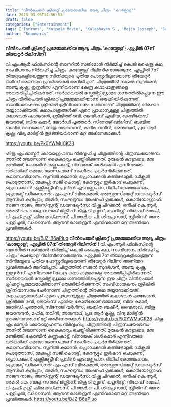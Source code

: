 ```yaml
---
title: "വീൽചെയർ ക്രിക്കറ്റ് പ്രമേയമാക്കിയ ആദ്യ ചിത്രം 'കായ്പോള'"
date: 2023-03-03T14:56:53
draft: false
categories: ["Entertainment"]
tags: ['Indrans', 'Kaipola Movie', 'Kalabhavan S', 'Mejjo Josseph', 'Sajal', 'Shobin K']
author: "Beaumaris"
---
```


<strong>വീൽചെയർ ക്രിക്കറ്റ് പ്രമേയമാക്കിയ ആദ്യ ചിത്രം 'കായ്പോള'; ഏപ്രിൽ 07ന് തിയേറ്റർ റിലീസിന് !</strong>

വി.എം.ആർ ഫിലിംസിൻ്റെ ബാനറിൽ സജിമോൻ നിർമ്മിച്ച് കെ.ജി ഷൈജു കഥ, സംവിധാനം നിർവഹിച്ച ചിത്രം 'കായ്പോള' റിലീസിനൊരുങ്ങുന്നു. ഏപ്രിൽ 7ന് തിയറ്ററുകളിലെത്തുന്ന സിനിമയുടെ പുതിയ പോസ്റ്ററിലൂടെയാണ് തീയേറ്റർ റിലീസ് അണിയറ പ്രവർത്തകർ അറിയിച്ചത്. ചിത്രത്തിൽ സജൽ സുദർശൻ, അഞ്ചു കൃഷ്ണ, ഇന്ദ്രൻസ് എന്നിവരാണ് കേന്ദ്ര കഥാപാത്രങ്ങളെ അവതരിപ്പിച്ചിരിക്കുന്നത്. സർവൈവൽ സ്പോർട്സ് ഡ്രാമാ ഗണത്തിൽപ്പെടുന്ന ഈ ചിത്രം വീൽചെയർ ക്രിക്കറ്റ് പ്രമേയമാക്കിയാണ് ഒരുക്കിയിരിക്കുന്നത്. സംവിധായകനും ശ്രീകിൽ ശ്രീനിവാസനും ചേർന്നാണ് ചിത്രത്തിന്റെ തിരക്കഥ തയ്യാറാക്കിയത്. കഥാപാത്രങ്ങൾക്ക് ഏറെ പ്രാധാന്യമുള്ള ചിത്രത്തിൽ കലാഭവൻ ഷാജോൺ, ശ്രീജിത്ത് രവി, ജെയിംസ് ഏലിയ, കോഴിക്കോട് ജയരാജ്, ബിനു കുമാർ, ജോർഡി പൂഞ്ഞാർ, സിനോജ് വർഗീസ്, ബബിത ബഷീർ, വൈശാഖ്, ബിജു ജയാനന്ദൻ, മഹിമ, നവീൻ, അനുനാഥ്, പ്രഭ ആർ കൃഷ്ണ, വിദ്യ മാർട്ടിൻ തുടങ്ങിയവരാണ് മറ്റ് അഭിനേതാക്കൾ.

https://youtu.be/Pk0YWMuCK28

ഷിജു എം ഭാസ്കർ ഛായാഗ്രഹണം നിർവ്വഹിച്ച ചിത്രത്തിന്റെ ചിത്രസംയോജനം അനിൽ ബോസാണ് കൈകാര്യം ചെയ്തിരിക്കുന്നത്. മുരുകൻ കാട്ടാക്കട, മനു മഞ്ജിത്ത്, ഷോബിൻ കണ്ണംകാട്ട്, വിനായക് ശശികുമാർ എന്നിവരുടെ വരികൾക്ക് മെജോ ജോസഫാണ് സംഗീതം പകർന്നിരിക്കുന്നത്. കലാസംവിധാനം: സുനിൽ കുമാരൻ, പ്രൊഡക്ഷൻ കൺട്രോളർ: ഡിക്സൻ പൊടുത്താസ്, മേക്കപ്പ്: സജി കൊരട്ടി, കോസ്റ്റ്യൂം: ഇർഷാദ് ചെറുകുന്ന്, പ്രൊഡക്ഷൻ എക്സിക്യൂട്ടീവ്: പ്രവീൺ എടവണ്ണപാറ,‌ ദിലീപ് കോതമംഗലം, പ്രൊജക്ട് ഡിസൈനർ: എം.എസ് ബിനുകുമാർ, അസ്സോസിയേറ്റ് ഡയറക്ടർസ്: ആസിഫ് കുറ്റിപ്പുറം, അമീർ, സംഘട്ടനം: അഷ്റഫ് ഗുരുക്കൾ, കൊറിയോഗ്രാഫി: സജന നാജം, അസിസ്റ്റന്റ് ഡയറക്ടേർസ്: വിഷ്ണു ചിറക്കൽ, രനീഷ് കെ.ആർ, അമൽ കെ ബാലു, സൗണ്ട് മിക്സിംങ്: ജിജു ടി ബ്രൂസ്, കളറിസ്റ്റ്: നികേഷ് രമേഷ്, വിഎഫ്എക്സ്: ഷിനു മഡ്ഹൗസ്, പി.ആർ.ഒ: പി. ശിവപ്രസാദ്, സ്റ്റിൽസ്: അനു പള്ളിച്ചൽ, ഡിസൈൻ: ആനന്ദ് രാജേന്ദ്രൻ എന്നിവരാണ് മറ്റ് അണിയറ പ്രവർത്തകർ.

https://youtu.be/BJZ-B6aPIuo
**വീൽചെയർ ക്രിക്കറ്റ് പ്രമേയമാക്കിയ ആദ്യ ചിത്രം 'കായ്പോള'; ഏപ്രിൽ 07ന് തിയേറ്റർ റിലീസിന് !** വി.എം.ആർ ഫിലിംസിൻ്റെ ബാനറിൽ സജിമോൻ നിർമ്മിച്ച് കെ.ജി ഷൈജു കഥ, സംവിധാനം നിർവഹിച്ച ചിത്രം 'കായ്പോള' റിലീസിനൊരുങ്ങുന്നു. ഏപ്രിൽ 7ന് തിയറ്ററുകളിലെത്തുന്ന സിനിമയുടെ പുതിയ പോസ്റ്ററിലൂടെയാണ് തീയേറ്റർ റിലീസ് അണിയറ പ്രവർത്തകർ അറിയിച്ചത്. ചിത്രത്തിൽ സജൽ സുദർശൻ, അഞ്ചു കൃഷ്ണ, ഇന്ദ്രൻസ് എന്നിവരാണ് കേന്ദ്ര കഥാപാത്രങ്ങളെ അവതരിപ്പിച്ചിരിക്കുന്നത്. സർവൈവൽ സ്പോർട്സ് ഡ്രാമാ ഗണത്തിൽപ്പെടുന്ന ഈ ചിത്രം വീൽചെയർ ക്രിക്കറ്റ് പ്രമേയമാക്കിയാണ് ഒരുക്കിയിരിക്കുന്നത്. സംവിധായകനും ശ്രീകിൽ ശ്രീനിവാസനും ചേർന്നാണ് ചിത്രത്തിന്റെ തിരക്കഥ തയ്യാറാക്കിയത്. കഥാപാത്രങ്ങൾക്ക് ഏറെ പ്രാധാന്യമുള്ള ചിത്രത്തിൽ കലാഭവൻ ഷാജോൺ, ശ്രീജിത്ത് രവി, ജെയിംസ് ഏലിയ, കോഴിക്കോട് ജയരാജ്, ബിനു കുമാർ, ജോർഡി പൂഞ്ഞാർ, സിനോജ് വർഗീസ്, ബബിത ബഷീർ, വൈശാഖ്, ബിജു ജയാനന്ദൻ, മഹിമ, നവീൻ, അനുനാഥ്, പ്രഭ ആർ കൃഷ്ണ, വിദ്യ മാർട്ടിൻ തുടങ്ങിയവരാണ് മറ്റ് അഭിനേതാക്കൾ. https://youtu.be/Pk0YWMuCK28 ഷിജു എം ഭാസ്കർ ഛായാഗ്രഹണം നിർവ്വഹിച്ച ചിത്രത്തിന്റെ ചിത്രസംയോജനം അനിൽ ബോസാണ് കൈകാര്യം ചെയ്തിരിക്കുന്നത്. മുരുകൻ കാട്ടാക്കട, മനു മഞ്ജിത്ത്, ഷോബിൻ കണ്ണംകാട്ട്, വിനായക് ശശികുമാർ എന്നിവരുടെ വരികൾക്ക് മെജോ ജോസഫാണ് സംഗീതം പകർന്നിരിക്കുന്നത്. കലാസംവിധാനം: സുനിൽ കുമാരൻ, പ്രൊഡക്ഷൻ കൺട്രോളർ: ഡിക്സൻ പൊടുത്താസ്, മേക്കപ്പ്: സജി കൊരട്ടി, കോസ്റ്റ്യൂം: ഇർഷാദ് ചെറുകുന്ന്, പ്രൊഡക്ഷൻ എക്സിക്യൂട്ടീവ്: പ്രവീൺ എടവണ്ണപാറ,‌ ദിലീപ് കോതമംഗലം, പ്രൊജക്ട് ഡിസൈനർ: എം.എസ് ബിനുകുമാർ, അസ്സോസിയേറ്റ് ഡയറക്ടർസ്: ആസിഫ് കുറ്റിപ്പുറം, അമീർ, സംഘട്ടനം: അഷ്റഫ് ഗുരുക്കൾ, കൊറിയോഗ്രാഫി: സജന നാജം, അസിസ്റ്റന്റ് ഡയറക്ടേർസ്: വിഷ്ണു ചിറക്കൽ, രനീഷ് കെ.ആർ, അമൽ കെ ബാലു, സൗണ്ട് മിക്സിംങ്: ജിജു ടി ബ്രൂസ്, കളറിസ്റ്റ്: നികേഷ് രമേഷ്, വിഎഫ്എക്സ്: ഷിനു മഡ്ഹൗസ്, പി.ആർ.ഒ: പി. ശിവപ്രസാദ്, സ്റ്റിൽസ്: അനു പള്ളിച്ചൽ, ഡിസൈൻ: ആനന്ദ് രാജേന്ദ്രൻ എന്നിവരാണ് മറ്റ് അണിയറ പ്രവർത്തകർ. https://youtu.be/BJZ-B6aPIuo
